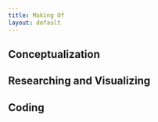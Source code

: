 ```yaml
---
title: Making Of
layout: default
---
```


<h2>Conceptualization</h2>

<h2>Researching and Visualizing</h2>

<h2>Coding</h2>